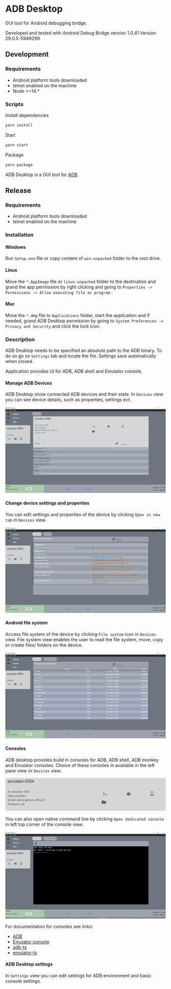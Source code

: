 # ADB Desktop

GUI tool for Android debugging bridge.

Developed and tested with Android Debug Bridge version 1.0.41
Version 29.0.5-5949299.

## Development

### Requirements

* Android platform tools downloaded
* telnet enabled on the machine
* Node >=14.\*

### Scripts

Install dependencies

```bash
yarn install
```

Start

```bash
yarn start
```

Package

```bash
yarn package
```

ADB Desktop is a GUI tool for [ADB](https://developer.android.com/studio/command-line/adb).

## Release

### Requirements

* Android platform tools downloaded
* telnet enabled on the machine

### Installation

#### Windows

Run `Setup.exe` file or copy content of `win-unpacked` folder to the root drive.

#### Linux

Move the `*.AppImage` file or `linux-unpacked` folder to the destination and grand the app permission by right clicking and going to `Properties -> Permissions -> Allow executing file as program` .

#### Mac

Move the `*.dmg` file to `Applications` folder, start the application and if needed, grand ADB Desktop permission by going to `System Preferences -> Privacy and Security` and click the lock icon.

### Description

ADB Desktop needs to be specified an absolute path to the ADB binary. To do so go so `Settings` tab and locate the file. Settings save automatically when closed.

Application provides UI for ADB, ADB shell and Emulator console.

#### Manage ADB Devices

ADB Desktop show connected ADB devices and their state. In `Devices` view you can see device details, such as properties, settings ect.

![ADB Devices](https://github.com/Maaaartin/adb-desktop/blob/master/docs/devices.PNG?raw=true "ADB Devices")

#### Change device settings and properties

You can edit settings and properties of the device by clicking `Open in new tab` in `Devices` view.

![ADB Devices](https://github.com/Maaaartin/adb-desktop/blob/master/docs/edit.PNG?raw=true "ADB Devices")

#### Android file system

Access file system of the device by clicking `File system` icon in `Devices` view. File system view enables the user to read the file system, move, copy or create files/ folders on the device.

![ADB Devices](https://github.com/Maaaartin/adb-desktop/blob/master/docs/fs.PNG?raw=true "ADB Devices")

#### Consoles

ADB desktop provides build in consoles for ADB, ADB shell, ADB monkey and Emulator consoles. Choice of these consoles in available in the left pane view or `Devices` view. 

![ADB Devices](https://github.com/Maaaartin/adb-desktop/blob/master/docs/consoles.PNG?raw=true "ADB Devices")

You can also open native command line by clicking `Open dedicated console` in left top corner of the console view.

![ADB Devices](https://github.com/Maaaartin/adb-desktop/blob/master/docs/console.PNG?raw=true "ADB Devices")

For documentation for consoles see links:

* [ADB](https://developer.android.com/studio/command-line/adb)
* [Emulator console](https://developer.android.com/studio/run/emulator-console)
* [adb-ts](https://www.npmjs.com/package/adb-ts)
* [emulator-ts](https://www.npmjs.com/package/emulator-ts)

#### ADB Desktop settings

In `Settings` view you can edit settings for ADB environment and basic console settings.
